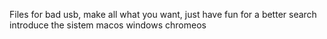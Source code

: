 Files for bad usb, make all what you want, just have fun 
for a better search introduce the sistem
macos
windows
chromeos
